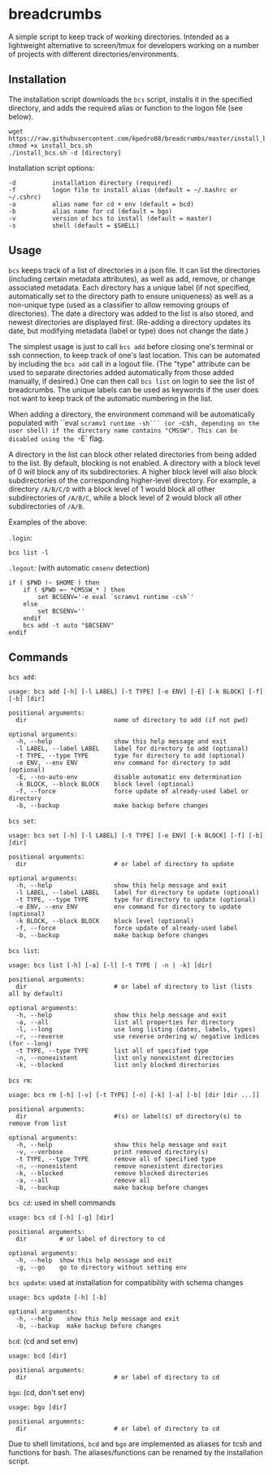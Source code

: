 # breadcrumbs

A simple script to keep track of working directories.
Intended as a lightweight alternative to screen/tmux
for developers working on a number of projects
with different directories/environments.

## Installation

The installation script downloads the `bcs` script, installs it in the specified directory,
and adds the required alias or function to the logon file (see below).

```
wget https://raw.githubusercontent.com/kpedro88/breadcrumbs/master/install_bcs.sh
chmod +x install_bcs.sh
./install_bcs.sh -d [directory]
```

Installation script options:
```
-d          installation directory (required)
-f          logon file to install alias (default = ~/.bashrc or ~/.cshrc)
-a          alias name for cd + env (default = bcd)
-b          alias name for cd (default = bgo)
-v          version of bcs to install (default = master)
-s          shell (default = $SHELL)
```

## Usage

`bcs` keeps track of a list of directories in a json file. It can list the directories
(including certain metadata attributes), as well as add, remove, or change associated metadata.
Each directory has a unique label (if not specified, automatically set to the directory path
to ensure uniqueness) as well as a non-unique type (used as a classifier to allow removing
groups of directories). The date a directory was added to the list is also stored, and
newest directories are displayed first. (Re-adding a directory updates its date,
but modifying metadata (label or type) does not change the date.)

The simplest usage is just to call `bcs add` before closing one's terminal or ssh connection,
to keep track of one's last location. This can be automated by including the `bcs add`
call in a logout file. (The "type" attribute can be used to separate directories added
automatically from those added manually, if desired.)
One can then call `bcs list` on login to see the list of breadcrumbs.
The unique labels can be used as keywords if the user does not want to keep track of
the automatic numbering in the list.

When adding a directory, the environment command will be automatically populated with
``eval `scramv1 runtime -sh``` (or `-csh`, depending on the user shell)
if the directory name contains "CMSSW". This can be disabled using the `-E` flag.

A directory in the list can block other related directories from being added to the list.
By default, blocking is not enabled. A directory with a block level of 0 will block any of its subdirectories.
A higher block level will also block subdirectories of the corresponding higher-level directory.
For example, a directory `/A/B/C/D` with a block level of 1 would block all other subdirectories of `/A/B/C`,
while a block level of 2 would block all other subdirectories of `/A/B`.

Examples of the above:

`.login`:
```
bcs list -l
```

`.logout`: (with automatic `cmsenv` detection)
```
if ( $PWD !~ $HOME ) then
	if ( $PWD =~ *CMSSW_* ) then
		set BCSENV='-e eval `scramv1 runtime -csh`'
	else
		set BCSENV=''
	endif
	bcs add -t auto "$BCSENV"
endif
```

## Commands

`bcs add`:
```
usage: bcs add [-h] [-l LABEL] [-t TYPE] [-e ENV] [-E] [-k BLOCK] [-f] [-b] [dir]

positional arguments:
  dir                        name of directory to add (if not pwd)

optional arguments:
  -h, --help                 show this help message and exit
  -l LABEL, --label LABEL    label for directory to add (optional)
  -t TYPE, --type TYPE       type for directory to add (optional)
  -e ENV, --env ENV          env command for directory to add (optional)
  -E, --no-auto-env          disable automatic env determination
  -k BLOCK, --block BLOCK    block level (optional)
  -f, --force                force update of already-used label or directory
  -b, --backup               make backup before changes
```

`bcs set`:
```
usage: bcs set [-h] [-l LABEL] [-t TYPE] [-e ENV] [-k BLOCK] [-f] [-b] [dir]

positional arguments:
  dir                        # or label of directory to update

optional arguments:
  -h, --help                 show this help message and exit
  -l LABEL, --label LABEL    label for directory to update (optional)
  -t TYPE, --type TYPE       type for directory to update (optional)
  -e ENV, --env ENV          env command for directory to update (optional)
  -k BLOCK, --block BLOCK    block level (optional)
  -f, --force                force update of already-used label
  -b, --backup               make backup before changes
```

`bcs list`:
```
usage: bcs list [-h] [-a] [-l] [-t TYPE | -n | -k] [dir]

positional arguments:
  dir                        # or label of directory to list (lists all by default)

optional arguments:
  -h, --help                 show this help message and exit
  -a, --all                  list all properties for directory
  -l, --long                 use long listing (dates, labels, types)
  -r, --reverse              use reverse ordering w/ negative indices (for --long)
  -t TYPE, --type TYPE       list all of specified type
  -n, --nonexistent          list only nonexistent directories
  -k, --blocked              list only blocked directories
```

`bcs rm`:
```
usage: bcs rm [-h] [-v] [-t TYPE] [-n] [-k] [-a] [-b] [dir [dir ...]]

positional arguments:
  dir                        #(s) or label(s) of directory(s) to remove from list

optional arguments:
  -h, --help                 show this help message and exit
  -v, --verbose              print removed directory(s)
  -t TYPE, --type TYPE       remove all of specified type
  -n, --nonexistent          remove nonexistent directories
  -k, --blocked              remove blocked directories
  -a, --all                  remove all
  -b, --backup               make backup before changes
```

`bcs cd`: used in shell commands
```
usage: bcs cd [-h] [-g] [dir]

positional arguments:
  dir         # or label of directory to cd

optional arguments:
  -h, --help  show this help message and exit
  -g, --go    go to directory without setting env
```

`bcs update`: used at installation for compatibility with schema changes
```
usage: bcs update [-h] [-b]

optional arguments:
  -h, --help    show this help message and exit
  -b, --backup  make backup before changes
```

`bcd`: (cd and set env)
```
usage: bcd [dir]

positional arguments:
  dir                        # or label of directory to cd
```

`bgo`: (cd, don't set env)
```
usage: bgo [dir]

positional arguments:
  dir                        # or label of directory to cd
```

Due to shell limitations, `bcd` and `bgo` are implemented as aliases for tcsh and functions for bash.
The aliases/functions can be renamed by the installation script.
